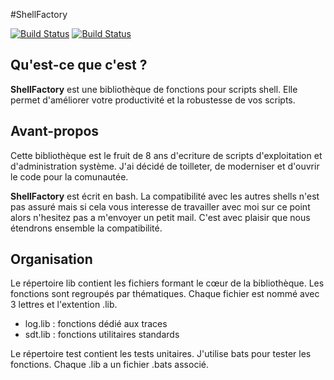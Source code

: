 #﻿ShellFactory


[![Build
Status](https://travis-ci.org/cchaudier/shellfactory.svg?branch=master)](https://travis-ci.org/cchaudier/shellfactory)
[![Build
Status](https://drone.io/github.com/cchaudier/shellfactory/status.png)](https://drone.io/github.com/cchaudier/shellfactory/latest)

## Qu'est-ce que c'est ?

**ShellFactory** est une bibliothèque de fonctions pour scripts shell. Elle permet d'améliorer votre productivité et la robustesse de vos scripts.

## Avant-propos

Cette bibliothèque est le fruit de 8 ans d'ecriture de scripts d'exploitation et d'administration système. J'ai décidé de toilleter, de moderniser et d'ouvrir le code pour la comunautée.

**ShellFactory** est écrit en bash. La compatibilité avec les autres shells n'est pas assuré mais si cela vous interesse de travailler avec moi sur ce point alors n'hesitez pas a m'envoyer un petit mail. C'est avec plaisir que nous étendrons ensemble la compatibilité.

## Organisation

Le répertoire lib contient les fichiers formant le cœur de la bibliothèque. Les fonctions sont regroupés par thématiques. Chaque fichier est nommé avec 3 lettres et l'extention .lib.
* log.lib : fonctions dédié aux traces
* sdt.lib : fonctions utilitaires standards

Le répertoire test contient les tests unitaires. J'utilise bats pour tester les fonctions. Chaque .lib a un fichier .bats associé. 
